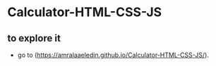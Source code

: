 # Calculator-HTML-CSS-JS

## to explore it 
- go to (https://amralaaeledin.github.io/Calculator-HTML-CSS-JS/).
